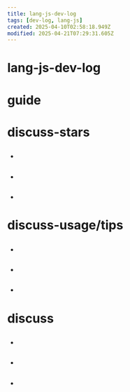 ```yaml
---
title: lang-js-dev-log
tags: [dev-log, lang-js]
created: 2025-04-10T02:58:18.949Z
modified: 2025-04-21T07:29:31.605Z
---
```


# lang-js-dev-log

# guide

# discuss-stars
- ## 

- ## 

- ## 
# discuss-usage/tips
- ## 

- ## 

- ## 
# discuss
- ## 

- ## 

- ## 
